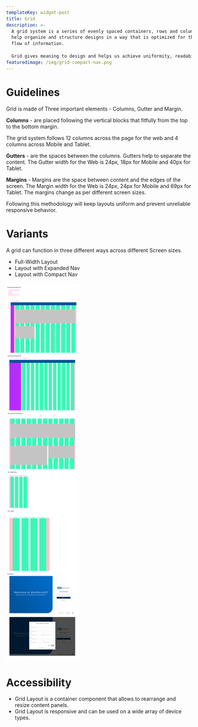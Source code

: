 ```yaml
---
templateKey: widget-post
title: Grid
description: >-
  A grid system is a series of evenly spaced containers, rows and columns that
  help organize and structure designs in a way that is optimized for the visual
  flow of information.

  Grid gives meaning to design and helps us achieve uniformity, readability and visual consistency.
featuredimage: /img/grid-compact-nav.png
---
```

# **G﻿uidelines**

Grid is made of Three important elements - Columns, Gutter and Margin.

**Columns** - are placed following the vertical blocks that fitfully from the top to the bottom margin.

The grid system follows 12 columns across the page for the web and 4 columns across Mobile and Tablet.

**Gutters** - are the spaces between the columns. Gutters help to separate the content. The Gutter width for the Web is 24px, 18px for Mobile and 40px for Tablet.


**Margins** - Margins are the space between content and the edges of the screen. The Margin width for the Web is 24px, 24px for Mobile and 69px for Tablet. The margins change as per different screen sizes.

Following this methodology will keep layouts uniform and prevent unreliable responsive behavior.

# **Variants**

A grid can function in three different ways across different Screen sizes.

* Full-Width Layout
* Layout with Expanded Nav
* Layout with Compact Nav

![](/static/img/grid.png)

# **A﻿ccessibility**

* Grid Layout is a container component that allows to rearrange and resize content panels.
* Grid Layout is responsive and can be used on a wide array of device types.
